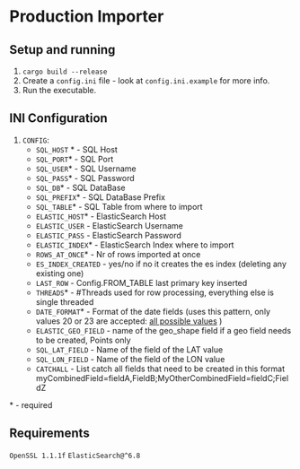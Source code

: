# Production Importer

## Setup and running
 1. `cargo build --release`
 2. Create a `config.ini` file - look at `config.ini.example` for more info.
 4. Run the executable.

## INI Configuration
1. `CONFIG`:
    - `SQL_HOST` * - SQL Host 
    - `SQL_PORT`* - SQL Port
    - `SQL_USER`* - SQL Username
    - `SQL_PASS`* - SQL Password
    - `SQL_DB`* - SQL DataBase
    - `SQL_PREFIX`* - SQL DataBase Prefix
    - `SQL_TABLE`* - SQL Table from where to import
    - `ELASTIC_HOST`* - ElasticSearch Host
    - `ELASTIC_USER` - ElasticSearch Username
    - `ELASTIC_PASS` - ElasticSearch Password
    - `ELASTIC_INDEX`* - ElasticSearch Index where to import
    - `ROWS_AT_ONCE`* - Nr of rows imported at once
    - `ES_INDEX_CREATED` - yes/no if no it creates the es index (deleting any existing one)
    - `LAST_ROW` - Config.FROM_TABLE last primary key inserted
    - `THREADS`* - #Threads used for row processing, everything else is single threaded
    - `DATE_FORMAT`* - Format of the date fields (uses this pattern, only values 20 or 23 are accepted: [all possible values](https://learn.microsoft.com/en-us/sql/t-sql/functions/cast-and-convert-transact-sql?view=sql-server-ver16#date-and-time-styles) )
    - `ELASTIC_GEO_FIELD` - name of the geo_shape field if a geo field needs to be created, Points only
    - `SQL_LAT_FIELD` - Name of the field of the LAT value
    - `SQL_LON_FIELD` - Name of the field of the LON value
    - `CATCHALL` - List catch all fields that need to be created in this format myCombinedField=fieldA,FieldB;MyOtherCombinedField=fieldC;FieldZ

\* \- required

## Requirements

 `OpenSSL 1.1.1f`
 `ElasticSearch@^6.8`

